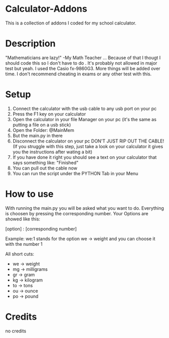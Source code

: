 # Calculator-Addons
This is a collection of addons I coded for my school calculator.

# Description
"Mathematicians are lazy!" -My Math Teacher ... Because of that I thougt I should code this so I don't have to do . It's probably not allowed in major test but yeah. I used the Casio fx-9860G3. More things will be added over time. I don't recommend cheating in exams or any other test with this.

# Setup
1. Connect the calculator with the usb cable to any usb port on your pc
2. Press the F1 key on your calculator
3. Open the calculator in your file Manager on your pc (it's the same as putting a file on a usb stick)
4. Open the Folder: @MainMem
5. But the main.py in there
6. Disconnect the calculator on your pc DON'T JUST RIP OUT THE CABLE! (If you struggle with this step, just take a look on your calculator it gives you the instructions after wating a bit)
7. If you have done it right you should see a text on your calculator that says something like: "Finished"
8. You can pull out the cable now
9. You can run the script under the PYTHON Tab in your Menu

# How to use
With running the main.py you will be asked what you want to do. Everything is choosen by pressing the corresponding number. Your Options are showed like this: 

[option] : [corresponding number]

Example: we:1 stands for the option we -> weight and you can choose it with the number 1

All short cuts:
* we -> weight
* mg -> milligrams
* gr -> gram
* kg -> kilogram
* to -> tons
* ou -> ounce
* po -> pound

# Credits
no credits